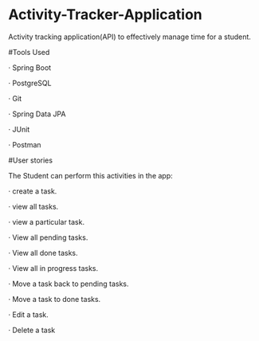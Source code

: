 # Activity-Tracker-Application
Activity tracking application(API) to effectively manage time for a student.

#Tools Used

· Spring Boot

· PostgreSQL

· Git

· Spring Data JPA

· JUnit

· Postman





#User stories 

The Student can perform this activities in the app:

· create a task.

· view all tasks.

· view a particular task.

· View all pending tasks.

· View all done tasks.

· View all in progress tasks.

· Move a task back to pending tasks. 

· Move a task to done tasks.

· Edit a task.

· Delete a task
